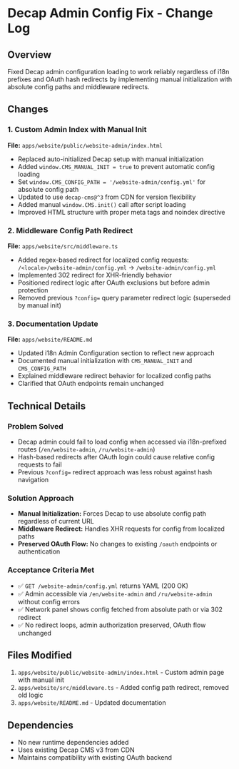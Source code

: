 # Decap Admin Config Fix - Change Log

## Overview
Fixed Decap admin configuration loading to work reliably regardless of i18n prefixes and OAuth hash redirects by implementing manual initialization with absolute config paths and middleware redirects.

## Changes

### 1. Custom Admin Index with Manual Init
**File:** `apps/website/public/website-admin/index.html`

- Replaced auto-initialized Decap setup with manual initialization
- Added `window.CMS_MANUAL_INIT = true` to prevent automatic config loading
- Set `window.CMS_CONFIG_PATH = '/website-admin/config.yml'` for absolute config path
- Updated to use `decap-cms@^3` from CDN for version flexibility
- Added manual `window.CMS.init()` call after script loading
- Improved HTML structure with proper meta tags and noindex directive

### 2. Middleware Config Path Redirect
**File:** `apps/website/src/middleware.ts`

- Added regex-based redirect for localized config requests: `/<locale>/website-admin/config.yml` → `/website-admin/config.yml`
- Implemented 302 redirect for XHR-friendly behavior
- Positioned redirect logic after OAuth exclusions but before admin protection
- Removed previous `?config=` query parameter redirect logic (superseded by manual init)

### 3. Documentation Update
**File:** `apps/website/README.md`

- Updated i18n Admin Configuration section to reflect new approach
- Documented manual initialization with `CMS_MANUAL_INIT` and `CMS_CONFIG_PATH`
- Explained middleware redirect behavior for localized config paths
- Clarified that OAuth endpoints remain unchanged

## Technical Details

### Problem Solved
- Decap admin could fail to load config when accessed via i18n-prefixed routes (`/en/website-admin`, `/ru/website-admin`)
- Hash-based redirects after OAuth login could cause relative config requests to fail
- Previous `?config=` redirect approach was less robust against hash navigation

### Solution Approach
- **Manual Initialization:** Forces Decap to use absolute config path regardless of current URL
- **Middleware Redirect:** Handles XHR requests for config from localized paths
- **Preserved OAuth Flow:** No changes to existing `/oauth` endpoints or authentication

### Acceptance Criteria Met
- ✅ `GET /website-admin/config.yml` returns YAML (200 OK)
- ✅ Admin accessible via `/en/website-admin` and `/ru/website-admin` without config errors
- ✅ Network panel shows config fetched from absolute path or via 302 redirect
- ✅ No redirect loops, admin authorization preserved, OAuth flow unchanged

## Files Modified
1. `apps/website/public/website-admin/index.html` - Custom admin page with manual init
2. `apps/website/src/middleware.ts` - Added config path redirect, removed old logic
3. `apps/website/README.md` - Updated documentation

## Dependencies
- No new runtime dependencies added
- Uses existing Decap CMS v3 from CDN
- Maintains compatibility with existing OAuth backend

